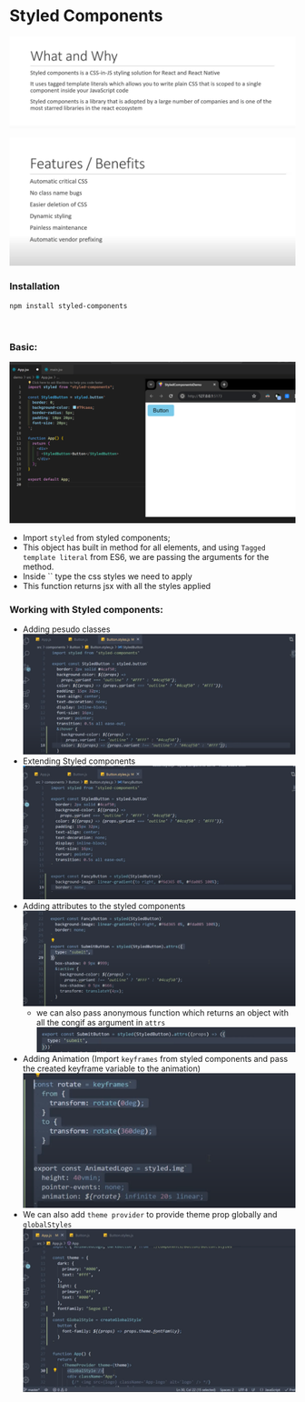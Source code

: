# Styled Components

![Alt text](image.png)

![Alt text](image-1.png)
<br>

### Installation

```bash
npm install styled-components
```

<br>

### Basic:

![Alt text](image-2.png)

- Import `styled` from styled components;
- This object has built in method for all elements, and using `Tagged template literal` from ES6, we are passing the arguments for the method.
- Inside `` type the css styles we need to apply
- This function returns jsx with all the styles applied
  <br>

### Working with Styled components:

- Adding pesudo classes
  ![Alt text](image-5.png)
  <br>
- Extending Styled components
  ![Alt text](image-4.png)
  <br>
- Adding attributes to the styled components
  ![Alt text](image-3.png)
  - we can also pass anonymous function which returns an object with all the congif as argument in `attrs`
    ![Alt text](image-6.png)
    <br>
- Adding Animation (Import `keyframes` from styled components and pass the created keyframe variable to the animation)
  ![Alt text](image-7.png)
  <br>
- We can also add `theme provider` to provide theme prop globally and `globalStyles`
  ![Alt text](image-8.png)
